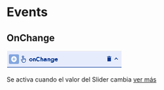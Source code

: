 # Events

## OnChange

![](../../../.gitbook/assets/image%20%28181%29.png)

Se activa cuando el valor del Slider cambia [ver más](https://docs.apphive.io/global-functions/events/onchange)

